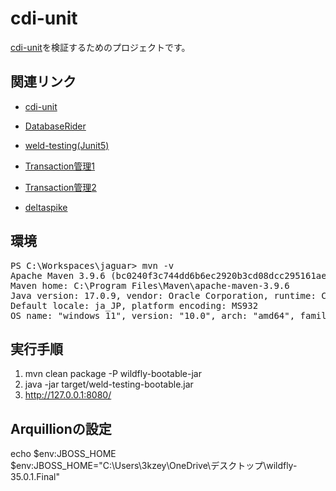 # cdi-unit

[cdi-unit](https://cdi-unit.github.io/cdi-unit/)を検証するためのプロジェクトです。

## 関連リンク

* [cdi-unit](https://github.com/cdi-unit/cdi-unit/tree/master)

* [DatabaseRider](https://database-rider.github.io/database-rider/1.44.0/documentation.html?theme=foundation#_introduction)

* [weld-testing(Junit5)](https://github.com/weld/weld-testing/tree/master/junit5)

* [Transaction管理1](https://in.relation.to/2019/01/23/testing-cdi-beans-and-persistence-layer-under-java-se/)

* [Transaction管理2](https://stackoverflow.com/questions/59776325/weld-and-junit-no-transactionmanager)

* [deltaspike](https://deltaspike.apache.org/documentation/test-control.html)

## 環境

<pre>
PS C:\Workspaces\jaguar> mvn -v
Apache Maven 3.9.6 (bc0240f3c744dd6b6ec2920b3cd08dcc295161ae)
Maven home: C:\Program Files\Maven\apache-maven-3.9.6
Java version: 17.0.9, vendor: Oracle Corporation, runtime: C:\Program Files\Java\jdk-17
Default locale: ja_JP, platform encoding: MS932
OS name: "windows 11", version: "10.0", arch: "amd64", family: "windows"
</pre>

## 実行手順

1. mvn clean package -P wildfly-bootable-jar
1. java -jar  target/weld-testing-bootable.jar
1. http://127.0.0.1:8080/


## Arquillionの設定

echo $env:JBOSS_HOME 
$env:JBOSS_HOME="C:\Users\3kzey\OneDrive\デスクトップ\wildfly-35.0.1.Final"